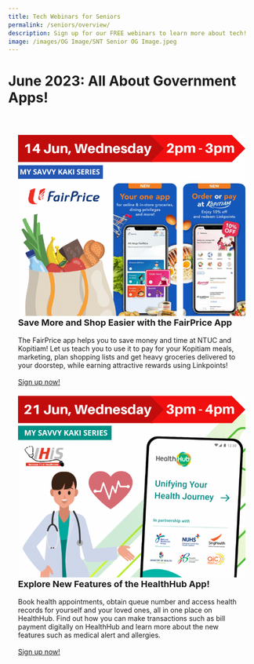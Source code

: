 ```yaml
---
title: Tech Webinars for Seniors
permalink: /seniors/overview/
description: Sign up for our FREE webinars to learn more about tech!
image: /images/OG Image/SNT Senior OG Image.jpeg
---
```

# June 2023: All About Government Apps!

<div class="row" style="padding: 20px 0px 10px 0px;">

<div class="col" style="padding: 20px 20px 0px 20px;"><img src="/images/Jun%202023/seniors_14%20jun%2023.png" alt="Save More and Shop Easier with the FairPrice App"><br>
<div class="header" style="font-size:18px"><b>Save More and Shop Easier with the FairPrice App</b></div><br>The FairPrice app helps you to save money and time at NTUC and Kopitiam! Let us teach you to use it to pay for your Kopitiam meals, marketing, plan shopping lists and get heavy groceries delivered to your doorstep, while earning attractive rewards using Linkpoints!<br><br><a href="https://go.gov.sg/fpapp" target="_blank">Sign up now!</a>
</div>

<div class="col" style="padding: 20px 20px 0px 20px;"><img src="/images/Jun%202023/seniors_%2021%20jun%2023.png" alt="Explore New Features of the HealthHub App"><br>
<div class="header" style="font-size:18px"><b>Explore New Features of the HealthHub App!</b></div><br>Book health appointments, obtain queue number and access health records for yourself and your loved ones, all in one place on HealthHub. Find out how you can make transactions such as bill payment digitally on HealthHub and learn more about the new features such as medical alert and allergies.<br><br><a href="https://go.gov.sg/hhapp-sndgosocials" target="_blank">Sign up now!</a>
</div>

</div>